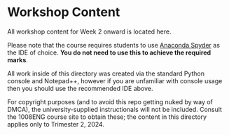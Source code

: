 # Workshop Content
All workshop content for Week 2 onward is located here.

Please note that the course requires students to use [Anaconda Spyder](https://www.spyder-ide.org/) as the IDE of choice. **You do not need to use this to achieve the required marks**.

All work inside of this directory was created via the standard Python console and Notepad++, however if you are unfamiliar with console usage then you should use the recommended IDE above.

For copyright purposes (and to avoid this repo getting nuked by way of DMCA), the university-supplied instructionals will not be included. Consult the 1008ENG course site to obtain these; the content in this directory applies only to Trimester 2, 2024.